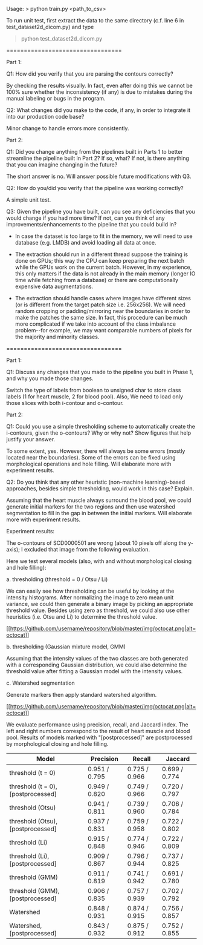 Usage: > python train.py <path_to_csv>

To run unit test, first extract the data to the same directory (c.f. line 6 in test_dataset2d_dicom.py) and type
> python test_dataset2d_dicom.py

=================================

Part 1:

Q1: How did you verify that you are parsing the contours correctly?

By checking the results visually. In fact, even after doing this we cannot be 100% sure whether the inconsistency (if any) is due to mistakes during the manual labeling or bugs in the program.

Q2: What changes did you make to the code, if any, in order to integrate it into our production code base?

Minor change to handle errors more consistently.

Part 2:

Q1: Did you change anything from the pipelines built in Parts 1 to better streamline the pipeline built in Part 2? If so, what? If not, is there anything that you can imagine changing in the future?

The short answer is no. Will answer possible future modifications with Q3.

Q2: How do you/did you verify that the pipeline was working correctly?

A simple unit test.

Q3: Given the pipeline you have built, can you see any deficiencies that you would change if you had more time? If not, can you think of any improvements/enhancements to the pipeline that you could build in?
- In case the dataset is too large to fit in the memory, we will need to use database (e.g. LMDB) and avoid loading all data at once.

- The extraction should run in a different thread suppose the training is done on GPUs; this way the CPU can keep preparing the next batch while the GPUs work on the current batch. However, in my experience, this only matters if the data is not already in the main memory (longer IO time while fetching from a database) or there are computationally expensive data augmentations.

- The extraction should handle cases where images have different sizes (or is different from the target patch size i.e. 256x256). We will need random cropping or padding/mirroring near the boundaries in order to make the patches the same size. In fact, this procedure can be much more complicated if we take into account of the class imbalance problem--for example, we may want comparable numbers of pixels for the majority and minority classes.

=================================

Part 1:

Q1: Discuss any changes that you made to the pipeline you built in Phase 1, and why you made those changes.

Switch the type of labels from boolean to unsigned char to store class labels (1 for heart muscle, 2 for blood pool). Also, We need to load only those slices with both i-contour and o-contour.

Part 2:

Q1: Could you use a simple thresholding scheme to automatically create the i-contours, given the o-contours? Why or why not? Show figures that help justify your answer.

To some extent, yes. However, there will always be some errors (mostly located near the boundaries). Some of the errors can be fixed using morphological operations and hole filling. Will elaborate more with experiment results.

Q2: Do you think that any other heuristic (non-machine learning)-based approaches, besides simple thresholding, would work in this case? Explain.

Assuming that the heart muscle always surround the blood pool, we could generate initial markers for the two regions and then use watershed segmentation to fill in the gap in between the initial markers. Will elaborate more with experiment results.

Experiment results:

The o-contours of SCD0000501 are wrong (about 10 pixels off along the y-axis); I excluded that image from the following evaluation.

Here we test several models (also, with and without morphological closing and hole filling):

a. thresholding (threshold = 0 / Otsu / Li)

We can easily see how thresholding can be useful by looking at the intensity histograms. After normalizing the image to zero mean unit variance, we could then generate a binary image by picking an appropriate threshold value.
Besides using zero as threshold, we could also use other heuristics (i.e. Otsu and Li) to determine the threshold value.

[[https://github.com/username/repository/blob/master/img/octocat.png|alt=octocat]]

b. thresholding (Gaussian mixture model, GMM)

Assuming that the intensity values of the two classes are both generated with a corresponding Gaussian distribution, we could also determine the threshold value after fitting a Gaussian model with the intensity values.

c. Watershed segmentation

Generate markers then apply standard watershed algorithm.

[[https://github.com/username/repository/blob/master/img/octocat.png|alt=octocat]]

We evaluate performance using precision, recall, and Jaccard index. The left and right numbers correspond to the result of heart muscle and blood pool.
Results of models marked with "[postprocessed]" are postprocessed by morphological closing and hole filling.

| Model         | Precision      | Recall        | Jaccard       |
| ------------- | ------------- | ------------- | ------------- |
| threshold (t = 0)  | 0.951 / 0.795  | 0.725 / 0.966  | 0.699 / 0.774        |
| threshold (t = 0), [postprocessed]  | 0.949 / 0.820  | 0.749 / 0.966  | 0.720 / 0.797        |
| threshold (Otsu)  | 0.941 / 0.811  | 0.739 / 0.960  | 0.706 / 0.784        |
| threshold (Otsu), [postprocessed]  | 0.937 / 0.831  | 0.759 / 0.958  | 0.722 / 0.802        |
| threshold (Li)  | 0.915 / 0.848  | 0.774 / 0.946  | 0.722 / 0.809        |
| threshold (Li), [postprocessed]  | 0.909 / 0.867  | 0.796 / 0.944  | 0.737 / 0.825        |
| threshold (GMM)  | 0.911 / 0.819  | 0.741 / 0.942  | 0.691 / 0.780        |
| threshold (GMM), [postprocessed]  | 0.906 / 0.835  | 0.757 / 0.939  | 0.702 / 0.792        |
| Watershed  | 0.848 / 0.931  | 0.874 / 0.915  | 0.756 / 0.857        |
| Watershed, [postprocessed]  | 0.843 / 0.932  | 0.875 / 0.912  | 0.752 / 0.855        |
